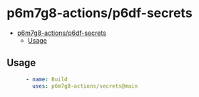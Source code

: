 # p6m7g8-actions/p6df-secrets

- [p6m7g8-actions/p6df-secrets](#p6m7g8-actionsp6df-secrets)
  - [Usage](#usage)

## Usage

```yml
      - name: Build
        uses: p6m7g8-actions/secrets@main
```

